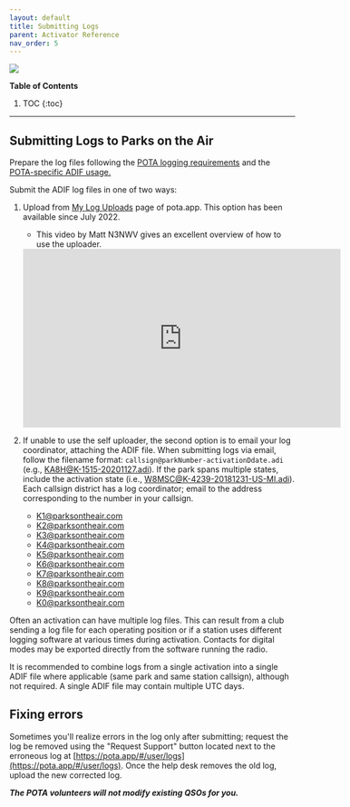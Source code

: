 ```yaml
---
layout: default
title: Submitting Logs
parent: Activator Reference
nav_order: 5
---
```


![](/assets/images/pota-256x256.png)

**Table of Contents**
1. TOC
{:toc}

---

## Submitting Logs to Parks on the Air
Prepare the log files following the [POTA logging requirements](/docs/rules.html#logging-requirements) and the [POTA-specific ADIF usage.](/docs/activator_reference/ADIF_for_POTA_reference.html)

Submit the ADIF log files in one of two ways:

1.  Upload from [My Log Uploads](https://pota.app/#/user/logs) page of pota.app. This option has been available since July 2022.
    * This video by Matt N3NWV gives an excellent overview of how to use the uploader.
    <iframe width="560" height="315" src="https://www.youtube.com/embed/bW9RXVJDvsY" title="YouTube video player" frameborder="0" allow="accelerometer; autoplay; clipboard-write; encrypted-media; gyroscope; picture-in-picture" allowfullscreen></iframe>

2. If unable to use the self uploader, the second option is to email your log coordinator, attaching the ADIF file. When submitting logs via email, follow the filename format: `callsign@parkNumber-activationDdate.adi` (e.g., KA8H@K-1515-20201127.adi). If the park spans multiple states, include the activation state (i.e., W8MSC@K-4239-20181231-US-MI.adi). Each callsign district has a log coordinator; email to the address corresponding to the number in your callsign.

    - K1@parksontheair.com
    - K2@parksontheair.com
    - K3@parksontheair.com
    - K4@parksontheair.com
    - K5@parksontheair.com
    - K6@parksontheair.com
    - K7@parksontheair.com
    - K8@parksontheair.com
    - K9@parksontheair.com
    - K0@parksontheair.com

Often an activation can have multiple log files. This can result from a club sending a log file for each operating position or if a station uses different logging software at various times during activation. Contacts for digital modes may be exported directly from the software running the radio.

It is recommended to combine logs from a single activation into a single ADIF file where applicable (same park and same station callsign), although not required. A single ADIF file may contain multiple UTC days.

## Fixing errors

Sometimes you'll realize errors in the log only after submitting; request the log be removed using the "Request Support" button located next to the erroneous log at [https://pota.app/#/user/logs](https://pota.app/#/user/logs). Once the help desk removes the old log, upload the new corrected log.

__*The POTA volunteers will not modify existing QSOs for you.*__
